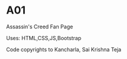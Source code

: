 # A01
Assassin's Creed Fan Page

Uses:
  HTML,CSS,JS,Bootstrap
  
Code copyrights to Kancharla, Sai Krishna Teja
